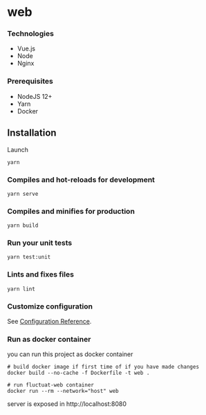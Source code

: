 # web

### Technologies

 - Vue.js
 - Node
 - Nginx

### Prerequisites

 - NodeJS 12+
 - Yarn
 - Docker

## Installation

Launch

    yarn

### Compiles and hot-reloads for development
```
yarn serve
```

### Compiles and minifies for production
```
yarn build
```

### Run your unit tests
```
yarn test:unit
```

### Lints and fixes files
```
yarn lint
```

### Customize configuration
See [Configuration Reference](https://cli.vuejs.org/config/).

### Run as docker container

you can run this project as docker container

    # build docker image if first time of if you have made changes
    docker build --no-cache -f Dockerfile -t web .

    # run fluctuat-web container
    docker run --rm --network="host" web

   server is exposed in http://localhost:8080
